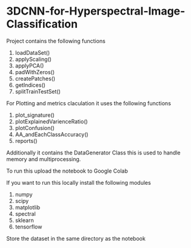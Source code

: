 # 3DCNN-for-Hyperspectral-Image-Classification

Project contains the following functions
1. loadDataSet()
2. applyScaling()
3. applyPCA()
4. padWithZeros()
5. createPatches()
6. getIndices()
7. splitTrainTestSet()

For Plotting and metrics claculation it uses the following functions
1. plot_signature()
2. plotExplainedVarienceRatio()
3. plotConfusion()
4. AA_andEachClassAccuracy()
5. reports()

Additionally it contains the DataGenerator Class this is used to handle memory and multiprocessing.

To run this upload the notebook to Google Colab

If you want to run this locally install the following modules
1. numpy
2. scipy
3. matplotlib
4. spectral
5. sklearn
6. tensorflow

Store the dataset in the same directory as the notebook
